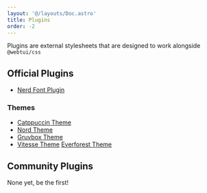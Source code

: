 ```yaml
---
layout: '@/layouts/Doc.astro'
title: Plugins
order: -2
---
```


Plugins are external stylesheets that are designed to work alongside `@webtui/css`

## Official Plugins

- [Nerd Font Plugin](/plugins/plugin-nf)

### Themes

- [Catppuccin Theme](/plugins/theme-catppuccin)
- [Nord Theme](/plugins/theme-nord)
- [Gruvbox Theme](/plugins/theme-gruvbox)
- [Vitesse Theme](/plugins/theme-vitesse)
  [Everforest Theme](/plugins/theme-everforest)

## Community Plugins

None yet, be the first!
